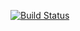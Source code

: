[![Build Status](https://travis-ci.org/tasks-delivery/test.svg?branch=master)](https://travis-ci.org/tasks-delivery/test/settings)
